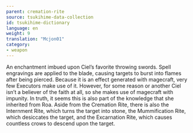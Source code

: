 ```yaml
---
parent: cremation-rite
source: tsukihime-data-collection
id: tsukihime-dictionary
language: en
weight: 9
translation: "Mcjon01"
category:
- weapon
---
```


An enchantment imbued upon Ciel’s favorite throwing swords.
Spell engravings are applied to the blade, causing targets to burst into flames after being pierced.
Because it is an effect generated with magecraft, very few Executors make use of it. However, for some reason or another Ciel isn’t a believer of the faith at all, so she makes use of magecraft with impunity.
In truth, it seems this is also part of the knowledge that she inherited from Roa. Aside from the Cremation Rite, there is also the Internment Rite, which turns the target into stone, the Mummification Rite, which desiccates the target, and the Excarnation Rite, which causes countless crows to descend upon the target.

